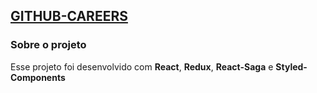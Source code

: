 ## [GITHUB-CAREERS](http://lucasdecastro.github.io/github-careers)

### Sobre o projeto

Esse projeto foi desenvolvido com **React**, **Redux**, **React-Saga** e **Styled-Components** 
